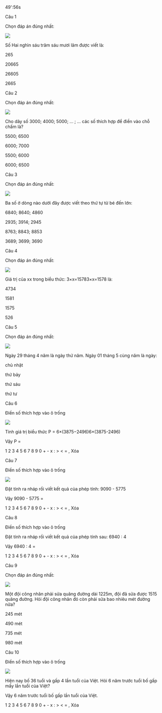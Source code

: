 49':56s

Câu 1

Chọn đáp án đúng nhất: 

![](https://onthi123.vn/public/uploads/1_150.png)

Số Hai nghìn sáu trăm sáu mươi lăm được viết là: 

265

20665

26605

2665

Câu 2

Chọn đáp án đúng nhất: 

![](https://onthi123.vn/public/uploads/10_102.png)

Cho dãy số 3000; 4000; 5000; ... ; ... các số thích hợp để điền vào chỗ chấm là?

5500; 6500

6000; 7000

5500; 6000

6000; 6500

Câu 3

Chọn đáp án đúng nhất: 

![](https://onthi123.vn/public/uploads/10q.png)

Ba số ở dòng nào dưới đây được viết theo thứ tự từ bé đến lớn:

6840; 8640; 4860

2935; 3914; 2945

8763; 8843; 8853

3689; 3699; 3690

Câu 4

Chọn đáp án đúng nhất: 

![](https://onthi123.vn/public/uploads/1_183.png)

Giá trị của xx trong biểu thức: 3×x=15783×x=1578 là:

4734

1581

1575

526

Câu 5

Chọn đáp án đúng nhất: 

![](https://onthi123.vn/public/uploads/11_19.png)

Ngày 29 tháng 4 năm là ngày thứ năm. Ngày 01 tháng 5 cùng năm là ngày:

chủ nhật

thứ bảy

thứ sáu

thứ tư

Câu 6

Điền số thích hợp vào ô trống 

![](https://onthi123.vn/public/uploads/11_23.png)

Tính giá trị biểu thức P = 6×(3875−2496)6×(3875-2496)

Vậy P =  

1 2 3 4 5 6 7 8 9 0 + - x : > < = , Xóa

Câu 7

Điền số thích hợp vào ô trống 

![](https://onthi123.vn/public/uploads/10_52.png)

Đặt tính ra nháp rồi viết kết quả của phép tính: 9090 - 5775

Vậy 9090 - 5775 =  

1 2 3 4 5 6 7 8 9 0 + - x : > < = , Xóa

Câu 8

Điền số thích hợp vào ô trống 

Đặt tính ra nháp rồi viết kết quả của phép tính sau: 6940 : 4

Vậy 6940 : 4 =  

1 2 3 4 5 6 7 8 9 0 + - x : > < = , Xóa

Câu 9

Chọn đáp án đúng nhất: 

![](https://onthi123.vn/public/uploads/14_19.png)

Một đội công nhân phải sửa quãng đường dài 1225m, đội đã sửa được 1515 quãng đường. Hỏi đội công nhân đó còn phải sửa bao nhiêu mét đường nữa?

245 mét

490 mét 

735 mét

980 mét

Câu 10

Điền số thích hợp vào ô trống 

![](https://onthi123.vn/public/uploads/10_103.png)

Hiện nay bố 36 tuổi và gấp 4 lần tuổi của Việt. Hỏi 6 năm trước tuổi bố gấp mấy lần tuổi của Việt?

Vậy 6 năm trước tuổi bố gấp  lần tuổi của Việt.

1 2 3 4 5 6 7 8 9 0 + - x : > < = , Xóa
